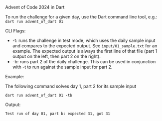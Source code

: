 Advent of Code 2024 in Dart

To run the challenge for a given day, use the Dart command line tool, e.g.:
`dart run advent_of_dart 01`

CLI Flags:

* -t: runs the challenge in test mode, which uses the daily sample input and compares to the expected output. See `input/01_sample.txt` for an example. The expected output is always the first line of that file (part 1 output on the left, then part 2 on the right).
* -b: runs part 2 of the daily challenge. This can be used in conjunction with -t to run against the sample input for part 2.

Example:

The following command solves day 1, part 2 for its sample input

`dart run advent_of_dart 01 -tb`

Output:

`Test run of day 01, part b: expected 31, got 31`